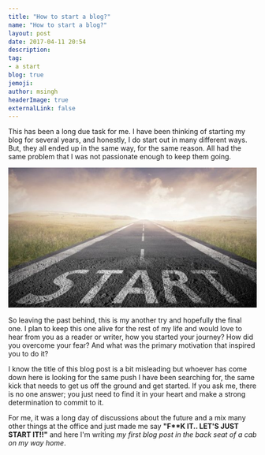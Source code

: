 ```yaml
---
title: "How to start a blog?"
name: "How to start a blog?"
layout: post
date: 2017-04-11 20:54
description:
tag: 
- a start
blog: true
jemoji:
author: msingh
headerImage: true
externalLink: false
---
```


This has been a long due task for me. I have been thinking of starting my blog for several years, and honestly, I do start out in many different ways. But, they all ended up in the same way, for the same reason. All had the same problem that I was not passionate enough to keep them going. 

<div class="text-center">
<img src="/assets/images/how_to_start_a_blog.jpg"/>

<!--![dsf](/assets/images/how_to_start_a_blog.jpg)-->

</div>

So leaving the past behind, this is my another try and hopefully the final one. I plan to keep this one alive for the rest of my life and would love to hear from you as a reader or writer, how you started your journey? How did you overcome your fear? And what was the primary motivation that inspired you to do it? 

I know the title of this blog post is a bit misleading but whoever has come down here is looking for the same push I have been searching for, the same kick that needs to get us off the ground and get started. If you ask me, there is no one answer; you just need to find it in your heart and make a strong determination to commit to it. 

For me, it was a long day of discussions about the future and a mix many other things at the office and just made me say __"F**K IT.. LET'S JUST START IT!!"__ and here I'm writing *my first blog post in the back seat of a cab on my way home*.
